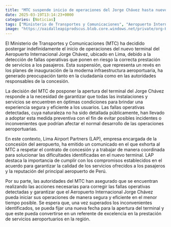 ```yaml
---
title: "MTC suspende inicio de operaciones del Jorge Chávez hasta nuevo aviso"
date: 2025-03-19T13:14:23+0000
categories: [Noticias]
tags: ["Ministerio de Transportes y Comunicaciones", "Aeropuerto Internacional Jorge Chávez", "Lima", "fallas operativas", "servicios a los pasajeros", "moderna infraestructura aeroportuaria", "calidad de los servicios."]
image: "https://oaidalleapiprodscus.blob.core.windows.net/private/org-HKmKxpuNw3Y88lm4EBrIPq0n/user-ZwiCXOggLL8ZNNKE2g7rXFmV/img-jjj5CuNdrhPiLF2L9vrOElXJ.png?st=2025-03-19T12%3A14%3A23Z&se=2025-03-19T14%3A14%3A23Z&sp=r&sv=2024-08-04&sr=b&rscd=inline&rsct=image/png&skoid=d505667d-d6c1-4a0a-bac7-5c84a87759f8&sktid=a48cca56-e6da-484e-a814-9c849652bcb3&skt=2025-03-19T09%3A21%3A39Z&ske=2025-03-20T09%3A21%3A39Z&sks=b&skv=2024-08-04&sig=L9v9tm9bAFrPQo6iddaPcz/29h86tSpUTOnnt31Oh8E%3D"
---
```


El Ministerio de Transportes y Comunicaciones (MTC) ha decidido postergar indefinidamente el inicio de operaciones del nuevo terminal del Aeropuerto Internacional Jorge Chávez, ubicado en Lima, debido a la detección de fallas operativas que ponen en riesgo la correcta prestación de servicios a los pasajeros. Esta suspensión, que representa un revés en los planes de inauguración de la moderna infraestructura aeroportuaria, ha generado preocupación tanto en la ciudadanía como en las autoridades responsables de la concesión.

La decisión del MTC de posponer la apertura del terminal del Jorge Chávez responde a la necesidad de garantizar que todas las instalaciones y servicios se encuentren en óptimas condiciones para brindar una experiencia segura y eficiente a los usuarios. Las fallas operativas detectadas, cuya naturaleza no ha sido detallada públicamente, han llevado a adoptar esta medida preventiva con el fin de evitar posibles incidentes o inconvenientes que podrían afectar el normal desarrollo de las operaciones aeroportuarias.

En este contexto, Lima Airport Partners (LAP), empresa encargada de la concesión del aeropuerto, ha emitido un comunicado en el que exhorta al MTC a respetar el contrato de concesión y a trabajar de manera coordinada para solucionar las dificultades identificadas en el nuevo terminal. LAP destaca la importancia de cumplir con los compromisos establecidos en el acuerdo para garantizar la calidad de los servicios ofrecidos a los pasajeros y la reputación del principal aeropuerto de Perú.

Por su parte, las autoridades del MTC han asegurado que se encuentran realizando las acciones necesarias para corregir las fallas operativas detectadas y garantizar que el Aeropuerto Internacional Jorge Chávez pueda iniciar sus operaciones de manera segura y eficiente en el menor tiempo posible. Se espera que, una vez superados los inconvenientes identificados, se pueda fijar una nueva fecha para la apertura del terminal y que este pueda convertirse en un referente de excelencia en la prestación de servicios aeroportuarios en la región.
    